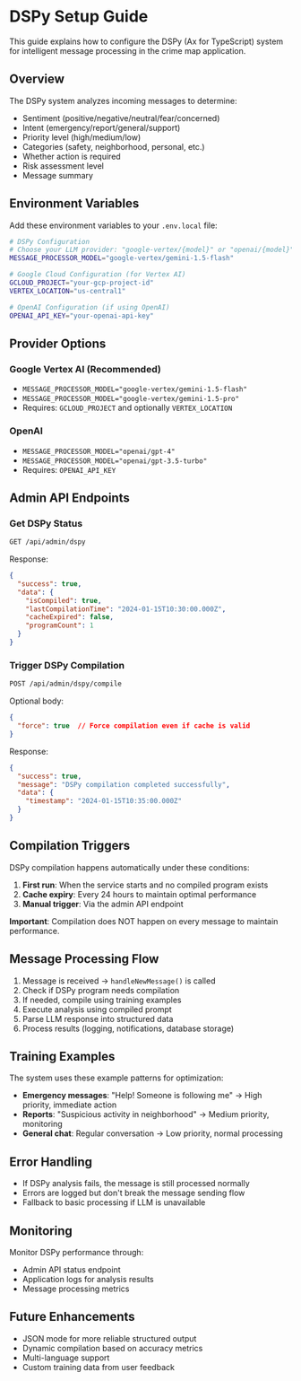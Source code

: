 # DSPy Setup Guide

This guide explains how to configure the DSPy (Ax for TypeScript) system for intelligent message processing in the crime map application.

## Overview

The DSPy system analyzes incoming messages to determine:
- Sentiment (positive/negative/neutral/fear/concerned)
- Intent (emergency/report/general/support)
- Priority level (high/medium/low)
- Categories (safety, neighborhood, personal, etc.)
- Whether action is required
- Risk assessment level
- Message summary

## Environment Variables

Add these environment variables to your `.env.local` file:

```bash
# DSPy Configuration
# Choose your LLM provider: "google-vertex/{model}" or "openai/{model}"
MESSAGE_PROCESSOR_MODEL="google-vertex/gemini-1.5-flash"

# Google Cloud Configuration (for Vertex AI)
GCLOUD_PROJECT="your-gcp-project-id"
VERTEX_LOCATION="us-central1"

# OpenAI Configuration (if using OpenAI)
OPENAI_API_KEY="your-openai-api-key"
```

## Provider Options

### Google Vertex AI (Recommended)
- `MESSAGE_PROCESSOR_MODEL="google-vertex/gemini-1.5-flash"`
- `MESSAGE_PROCESSOR_MODEL="google-vertex/gemini-1.5-pro"`
- Requires: `GCLOUD_PROJECT` and optionally `VERTEX_LOCATION`

### OpenAI
- `MESSAGE_PROCESSOR_MODEL="openai/gpt-4"`
- `MESSAGE_PROCESSOR_MODEL="openai/gpt-3.5-turbo"`
- Requires: `OPENAI_API_KEY`

## Admin API Endpoints

### Get DSPy Status
```bash
GET /api/admin/dspy
```

Response:
```json
{
  "success": true,
  "data": {
    "isCompiled": true,
    "lastCompilationTime": "2024-01-15T10:30:00.000Z",
    "cacheExpired": false,
    "programCount": 1
  }
}
```

### Trigger DSPy Compilation
```bash
POST /api/admin/dspy/compile
```

Optional body:
```json
{
  "force": true  // Force compilation even if cache is valid
}
```

Response:
```json
{
  "success": true,
  "message": "DSPy compilation completed successfully",
  "data": {
    "timestamp": "2024-01-15T10:35:00.000Z"
  }
}
```

## Compilation Triggers

DSPy compilation happens automatically under these conditions:

1. **First run**: When the service starts and no compiled program exists
2. **Cache expiry**: Every 24 hours to maintain optimal performance
3. **Manual trigger**: Via the admin API endpoint

**Important**: Compilation does NOT happen on every message to maintain performance.

## Message Processing Flow

1. Message is received → `handleNewMessage()` is called
2. Check if DSPy program needs compilation
3. If needed, compile using training examples
4. Execute analysis using compiled prompt
5. Parse LLM response into structured data
6. Process results (logging, notifications, database storage)

## Training Examples

The system uses these example patterns for optimization:

- **Emergency messages**: "Help! Someone is following me" → High priority, immediate action
- **Reports**: "Suspicious activity in neighborhood" → Medium priority, monitoring
- **General chat**: Regular conversation → Low priority, normal processing

## Error Handling

- If DSPy analysis fails, the message is still processed normally
- Errors are logged but don't break the message sending flow
- Fallback to basic processing if LLM is unavailable

## Monitoring

Monitor DSPy performance through:
- Admin API status endpoint
- Application logs for analysis results
- Message processing metrics

## Future Enhancements

- JSON mode for more reliable structured output
- Dynamic compilation based on accuracy metrics
- Multi-language support
- Custom training data from user feedback
